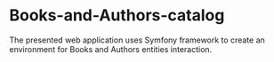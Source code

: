 # Books-and-Authors-catalog
The presented web application uses Symfony framework to create an environment for Books and Authors entities interaction.
